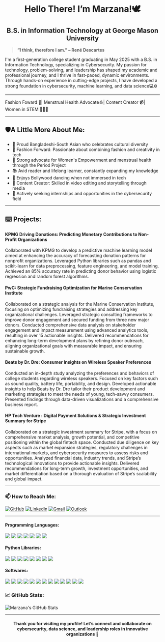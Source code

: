 <h1 align="center"> Hello There! I’m Marzana!🕊️</h1>


> 
<h2 align="center"> B.S. in Information Technology at George Mason University</h2>

> **“I think, therefore I am.” – René Descartes**
>
> 
I'm a first-generation college student graduating in May 2025 with a B.S. in Information Technology, specializing in Cybersecurity. My passion for technology, problem-solving, and leadership has shaped my academic and professional journey, and I thrive in fast-paced, dynamic environments. Through hands-on experience in cutting-edge projects, I have developed a strong foundation in cybersecurity, machine learning, and data science💻⚙️


---
Fashion Foward 👗| Menstrual Health Advocate🩸| Content Creator 📹| Women in STEM 👩🏻‍💻


---


## 🛡️A Little More About Me:
- 💚 Proud Bangladeshi-South Asian who celebrates cultural diversity
- 👗 Fashion Forward: Passionate about combining fashion and creativity in tech
- 💪 Strong advocate for Women's Empowerment and menstrual health through the Period Project
- 📚 Avid reader and lifelong learner, constantly expanding my knowledge
- 💃 Enjoys Bollywood dancing when not immersed in tech
- 🎥 Content Creator: Skilled in video editing and storytelling through media
- 🎯 Actively seeking internships and opportunities in the cybersecurity field


---
<h2>⌨️ Projects:</h2>
<h4> KPMG Driving Donations: Predicting Monetary Contributions to Non-Profit Organizations </h4>
Collaborated with KPMG to develop a predictive machine learning model aimed at enhancing the accuracy of forecasting donation patterns for nonprofit organizations. Leveraged Python libraries such as pandas and scikit-learn for data preprocessing, feature engineering, and model training. Achieved an 85% accuracy rate in predicting donor behavior using logistic regression and random forest algorithms. 

<h4> PwC: Strategic Fundraising Optimization for Marine Conservation Institute </h4>
Collaborated on a strategic analysis for the Marine Conservation Institute, focusing on optimizing fundraising strategies and addressing key organizational challenges. Leveraged strategic consulting frameworks to improve donor engagement and secured funding from three new major donors. Conducted comprehensive data analysis on stakeholder engagement and impact measurement using advanced analytics tools, resulting in over 15 actionable insights. Delivered recommendations for enhancing long-term development plans by refining donor outreach, aligning organizational goals with measurable impact, and ensuring sustainable growth.
  
<h4>Beats by Dr. Dre: Consumer Insights on Wireless Speaker Preferences </h4> 
Conducted an in-depth study analyzing the preferences and behaviors of college students regarding wireless speakers. Focused on key factors such as sound quality, battery life, portability, and design. Developed actionable insights to help Beats by Dr. Dre tailor their product development and marketing strategies to meet the needs of young, tech-savvy consumers. Presented findings through data-driven visualizations and a comprehensive business report.

<h4> HP Tech Venture : Digital Payment Solutions & Strategic Investment Summary for Stripe </h4>
Collaborated on a strategic investment summary for Stripe, with a focus on comprehensive market analysis, growth potential, and competitive positioning within the global fintech space. Conducted due diligence on key aspects such as market expansion strategies, regulatory challenges in international markets, and cybersecurity measures to assess risks and opportunities. Analyzed financial data, industry trends, and Stripe’s technological innovations to provide actionable insights. Delivered recommendations for long-term growth, investment opportunities, and market differentiation based on a thorough evaluation of Stripe’s scalability and global impact.

-----


### 📫 **How to Reach Me**:

[![GitHub](https://img.shields.io/badge/GitHub-181717?style=flat-square&logo=github&logoColor=white)](https://github.com/marzanaafroz)
[![LinkedIn](https://img.shields.io/badge/LinkedIn-0077B5?style=flat-square&logo=linkedin&logoColor=white)](https://www.linkedin.com/in/marzana-afroz/) 
[![Gmail](https://img.shields.io/badge/Gmail-D14836?style=flat-square&logo=gmail&logoColor=white)](mailto:marzanaafroz123@gmail.com)
[![Outlook](https://img.shields.io/badge/Outlook-0078D4?style=flat-square&logo=microsoft-outlook&logoColor=white)](mailto:mafroz@gmu.edu)


---

#### **Programming Languages**:

<div>
  <img src="https://img.shields.io/badge/Python-blue.svg?style=flat&logo=python&logoColor=white"/>
  <img src="https://img.shields.io/badge/Java-red.svg?style=flat&logo=java&logoColor=white"/>
  <img src="https://img.shields.io/badge/HTML-orange.svg?style=flat&logo=html5&logoColor=white"/>
  <img src="https://img.shields.io/badge/CSS-blue.svg?style=flat&logo=css3&logoColor=white"/>
  <img src="https://img.shields.io/badge/SQL-yellow.svg?style=flat&logo=mysql&logoColor=white"/>
  <img src="https://img.shields.io/badge/JavaScript-yellow.svg?style=flat&logo=javascript&logoColor=black"/>
  <img src="https://img.shields.io/badge/Swift-orange.svg?style=flat&logo=swift&logoColor=white"/>
</div>

#### **Python Libraries**:

<div> <img src="https://img.shields.io/badge/pandas-blue.svg?style=flat&logo=pandas&logoColor=white"/> <img src="https://img.shields.io/badge/NumPy-lightblue.svg?style=flat&logo=numpy&logoColor=white"/> <img src="https://img.shields.io/badge/Matplotlib-green.svg?style=flat&logo=matplotlib&logoColor=white"/> <img src="https://img.shields.io/badge/TensorFlow-orange.svg?style=flat&logo=tensorflow&logoColor=white"/> <img src="https://img.shields.io/badge/Scikit--learn-yellow.svg?style=flat&logo=scikit-learn&logoColor=white"/> <img src="https://img.shields.io/badge/Statsmodels-red.svg?style=flat&logo=statsmodels&logoColor=white"/> <img src="https://img.shields.io/badge/Seaborn-blue.svg?style=flat&logo=seaborn&logoColor=white"/> <img src="https://img.shields.io/badge/SciPy-lightgreen.svg?style=flat&logo=scipy&logoColor=white"/> </div>

#### **Softwares**:

<div>
  <img src="https://img.shields.io/badge/GitHub-black.svg?style=flat&logo=github&logoColor=white"/>
  <img src="https://img.shields.io/badge/Tableau-blue.svg?style=flat&logo=tableau&logoColor=white"/>
  <img src="https://img.shields.io/badge/Jupyter-orange.svg?style=flat&logo=jupyter&logoColor=white"/>
  <img src="https://img.shields.io/badge/Ubuntu-orange.svg?style=flat&logo=ubuntu&logoColor=white"/>
  <img src="https://img.shields.io/badge/Wireshark-blue.svg?style=flat&logo=wireshark&logoColor=white"/>
  <img src="https://img.shields.io/badge/Cisco%20Packet%20Tracer-red.svg?style=flat&logo=cisco&logoColor=white"/>
  <img src="https://img.shields.io/badge/macOS-grey.svg?style=flat&logo=apple&logoColor=white"/>
  <img src="https://img.shields.io/badge/Unix-black.svg?style=flat&logo=linux&logoColor=white"/>
  <img src="https://img.shields.io/badge/Dreamweaver-green.svg?style=flat&logo=dreamweaver&logoColor=white"/>
  <img src="https://img.shields.io/badge/Photoshop-blue.svg?style=flat&logo=adobe-photoshop&logoColor=white"/>
  <img src="https://img.shields.io/badge/Canva-lightblue.svg?style=flat&logo=canva&logoColor=white"/>
  <img src="https://img.shields.io/badge/Excel-green.svg?style=flat&logo=microsoft-excel&logoColor=white"/>
  <img src="https://img.shields.io/badge/Notion-black.svg?style=flat&logo=notion&logoColor=white"/>
</div>

### 📈 GitHub Stats:
![Marzana's GitHub Stats](https://github-readme-stats.vercel.app/api?username=marzanaafroz&show_icons=true&theme=radical)

---

<h4 align="center"> Thank you for visiting my profile! Let’s connect and collaborate on cybersecurity, data science, and leadership roles in innovative organizations 🤝</h4>
